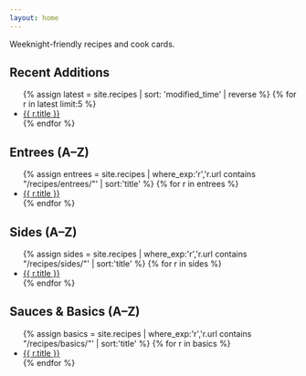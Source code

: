 ```yaml
---
layout: home
---
```


Weeknight-friendly recipes and cook cards.

## Recent Additions
<ul>
{% assign latest = site.recipes | sort: 'modified_time' | reverse %}
{% for r in latest limit:5 %}
  <li><a href="{{ r.url | relative_url }}">{{ r.title }}</a></li>
{% endfor %}
</ul>

## Entrees (A–Z)
<ul>
{% assign entrees = site.recipes | where_exp:'r','r.url contains "/recipes/entrees/"' | sort:'title' %}
{% for r in entrees %}
  <li><a href="{{ r.url | relative_url }}">{{ r.title }}</a></li>
{% endfor %}
</ul>

## Sides (A–Z)
<ul>
{% assign sides = site.recipes | where_exp:'r','r.url contains "/recipes/sides/"' | sort:'title' %}
{% for r in sides %}
  <li><a href="{{ r.url | relative_url }}">{{ r.title }}</a></li>
{% endfor %}
</ul>

## Sauces & Basics (A–Z)
<ul>
{% assign basics = site.recipes | where_exp:'r','r.url contains "/recipes/basics/"' | sort:'title' %}
{% for r in basics %}
  <li><a href="{{ r.url | relative_url }}">{{ r.title }}</a></li>
{% endfor %}
</ul>
